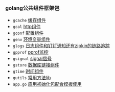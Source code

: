 ### golang公共组件框架包
- `gcache` [缓存组件](https://github.com/layasugar/laya/tree/master/gcache)
- `gcal` [http组件](https://github.com/layasugar/laya/tree/master/gcal)
- `gconf` [配置组件](https://github.com/layasugar/laya/tree/master/gconf)
- `genv` [环境变量组件](https://github.com/layasugar/laya/tree/master/genv)
- `glogs` [日志组件和钉钉通知还有zipkin的链路追踪](https://github.com/layasugar/laya/tree/master/glogs)
- `gpprof` [pprof监控](https://github.com/layasugar/laya/tree/master/gpprof)
- `gsignal` [signal信号](https://github.com/layasugar/laya/tree/master/gsignal)
- `gstore` [数据库链接组件](https://github.com/layasugar/laya/tree/master/gstore)
- `gtime` [时间组件](https://github.com/layasugar/laya/tree/master/gtime)
- `gutils` [常用方法lib](https://github.com/layasugar/laya/tree/master/gutils)
- `app.go` [应用初始化包配合模板使用](https://github.com/layasugar/laya-go)